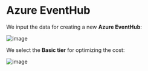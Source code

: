 # Azure EventHub

We input the data for creating a new **Azure EventHub**:

![image](https://github.com/luiscoco/Azure_EventHub/assets/32194879/73e5e771-b63d-4cea-abe9-786cc46c331f)

We select the **Basic tier** for optimizing the cost:

![image](https://github.com/luiscoco/Azure_EventHub/assets/32194879/358c4036-fd46-44b0-aba2-f6084a288bd0)
